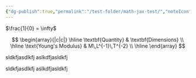 ```yaml
---
{"dg-publish":true,"permalink":"/test-folder/math-jax-test/","noteIcon":""}
---
```


$\frac{1}{0} = \infty$

$$
\begin{array}{|c|c|}
\hline
\textbf{Quantity}       & \textbf{Dimensions}    \\
\hline
\text{Young's Modulus}  & M\,L^{-1}\,T^{-2}    \\
\hline
\end{array}
$$


sldkfjasdlkfj <i class="svg-icon light" icon-name="sun" aria-hidden="true"></i> aslkdfjasldkfj

sldkfjasdlkfj <i class="svg-icon light" icon-name="sun"></i> aslkdfjasldkfj